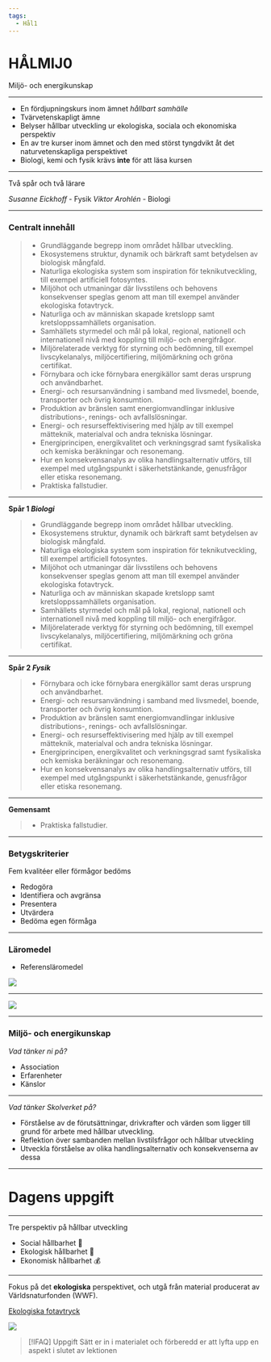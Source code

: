 ```yaml
---
tags:
  - Hål1
---
```


# HÅLMIJ0
Miljö- och energikunskap

---

 - En fördjupningskurs inom ämnet *hållbart samhälle* 
 - Tvärvetenskapligt ämne
 - Belyser hållbar utveckling ur ekologiska, sociala och ekonomiska perspektiv 
 - En av tre kurser inom ämnet och den med störst tyngdvikt åt det naturvetenskapliga perspektivet
 - Biologi, kemi och fysik krävs **inte** för att läsa kursen

---

Två spår och två lärare

*Susanne Eickhoff* - Fysik
*Viktor Arohlén* - Biologi

---

### Centralt innehåll

> - Grundläggande begrepp inom området hållbar utveckling.
> - Ekosystemens struktur, dynamik och bärkraft samt betydelsen av biologisk mångfald.
> - Naturliga ekologiska system som inspiration för teknikutveckling, till exempel artificiell fotosyntes.
> - Miljöhot och utmaningar där livsstilens och behovens konsekvenser speglas genom att man till exempel använder ekologiska fotavtryck.
> - Naturliga och av människan skapade kretslopp samt kretsloppssamhällets organisation.
> - Samhällets styrmedel och mål på lokal, regional, nationell och internationell nivå med koppling till miljö- och energifrågor.
> - Miljörelaterade verktyg för styrning och bedömning, till exempel livscykelanalys, miljöcertifiering, miljömärkning och gröna certifikat.
> - Förnybara och icke förnybara energikällor samt deras ursprung och användbarhet.
> - Energi- och resursanvändning i samband med livsmedel, boende, transporter och övrig konsumtion.
> - Produktion av bränslen samt energiomvandlingar inklusive distributions-, renings- och avfallslösningar.
> - Energi- och resurseffektivisering med hjälp av till exempel mätteknik, materialval och andra tekniska lösningar.
> - Energiprincipen, energikvalitet och verkningsgrad samt fysikaliska och kemiska beräkningar och resonemang.
> - Hur en konsekvensanalys av olika handlingsalternativ utförs, till exempel med utgångspunkt i säkerhetstänkande, genusfrågor eller etiska resonemang.
> - Praktiska fallstudier.

---

**Spår 1 *Biologi***
> - Grundläggande begrepp inom området hållbar utveckling.
> - Ekosystemens struktur, dynamik och bärkraft samt betydelsen av biologisk mångfald.
> - Naturliga ekologiska system som inspiration för teknikutveckling, till exempel artificiell fotosyntes.
> - Miljöhot och utmaningar där livsstilens och behovens konsekvenser speglas genom att man till exempel använder ekologiska fotavtryck.
> - Naturliga och av människan skapade kretslopp samt kretsloppssamhällets organisation.
> - Samhällets styrmedel och mål på lokal, regional, nationell och internationell nivå med koppling till miljö- och energifrågor.
> - Miljörelaterade verktyg för styrning och bedömning, till exempel livscykelanalys, miljöcertifiering, miljömärkning och gröna certifikat.

---

**Spår 2 *Fysik***
> - Förnybara och icke förnybara energikällor samt deras ursprung och användbarhet.
> - Energi- och resursanvändning i samband med livsmedel, boende, transporter och övrig konsumtion.
> - Produktion av bränslen samt energiomvandlingar inklusive distributions-, renings- och avfallslösningar.
> - Energi- och resurseffektivisering med hjälp av till exempel mätteknik, materialval och andra tekniska lösningar.
> - Energiprincipen, energikvalitet och verkningsgrad samt fysikaliska och kemiska beräkningar och resonemang.
> - Hur en konsekvensanalys av olika handlingsalternativ utförs, till exempel med utgångspunkt i säkerhetstänkande, genusfrågor eller etiska resonemang.


---

**Gemensamt**

> - Praktiska fallstudier.

---

### Betygskriterier

Fem kvalitéer eller förmågor bedöms

- Redogöra	
- Identifiera och avgränsa	
- Presentera	
- Utvärdera	
- Bedöma egen förmåga

---

### Läromedel

- Referensläromedel

![](https://hackmd.io/_uploads/HknrCC233.jpg)

---

![](https://hackmd.io/_uploads/SJ20iYQpn.png)

---

### Miljö- och energikunskap

*Vad tänker ni på?*
- Association
- Erfarenheter
- Känslor

---

*Vad tänker Skolverket på?*
- Förståelse av de förutsättningar, drivkrafter och värden som ligger till grund för arbete med hållbar utveckling.
- Reflektion över sambanden mellan livstilsfrågor och hållbar utveckling
- Utveckla förståelse av olika handlingsalternativ och konsekvenserna av dessa

---

# Dagens uppgift

---

Tre perspektiv på hållbar utveckling

- Social hållbarhet 🌇
- Ekologisk hållbarhet 💮
- Ekonomisk hållbarhet 💰

---

Fokus på det **ekologiska** perspektivet, och utgå från material producerat av Världsnaturfonden (WWF).

[Ekologiska fotavtryck](https://www.wwf.se/klimat/ekologiska-fotavtryck/)

![](https://hackmd.io/_uploads/HyvhTYm6n.png)

>[!IFAQ] Uppgift
>Sätt er in i materialet och förberedd er att lyfta upp en aspekt i slutet av lektionen


